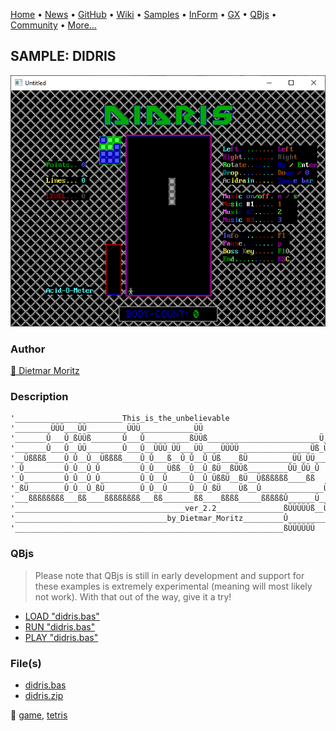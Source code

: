 [Home](https://qb64.com) • [News](../../news.md) • [GitHub](https://github.com/QB64Official/qb64) • [Wiki](https://github.com/QB64Official/qb64/wiki) • [Samples](../../samples.md) • [InForm](../../inform.md) • [GX](../../gx.md) • [QBjs](../../qbjs.md) • [Community](../../community.md) • [More...](../../more.md)

## SAMPLE: DIDRIS

![screenshot.png](img/screenshot.png)

### Author

[🐝 Dietmar Moritz](../dietmar-moritz.md) 

### Description

```text
'________________________This_is_the_unbelievable
'________ÜÜÜ___ÜÜ_________ÜÜÜ____________ÜÜ
'_______Û___Û_ßÜÜß_______Û___Û__________ßÜÜß_________________________Ü__Ü
'_______Û___Û__ÜÜ________Û___Û__ÜÜÜ_ÜÜ___ÜÜ____ÜÜÜÜ________________Üß_Üß__Ü
'__Üßßßß____Û_Û__Û__Üßßßß____Û_Û___ß__Û_Û__Û_Üß____ßÜ__________ÜÜ_ÜÜ____Üß
'_Û_________Û_Û__Û_Û_________Û_Û___Üßß__Û__Û_ßÜ__ßÜÜß_________ÛÜ_ÛÜ_Û
'_Û_________Û_Û__Û_Û_________Û_Û__Û_____Û__Û_ÜßßÜ__ßÜ__Üßßßßßß____ßß
'_ßÜ________Û_Û__Û_ßÜ________Û_Û__Û_____Û__Û_ßÜ____Üß__Û______________ÜßßÜ
'___ßßßßßßßß___ßß____ßßßßßßßß___ßß_______ßß____ßßßß_____ßßßßßÛ______Ü___Üß
'______________________________________ver_2.2_______________ßÜÜÜÜÜß__Ü__Û
'__________________________________by_Dietmar_Moritz_________Û_________ßß
'____________________________________________________________ßÜÜÜÜÜÜ
```

### QBjs

> Please note that QBjs is still in early development and support for these examples is extremely experimental (meaning will most likely not work). With that out of the way, give it a try!

* [LOAD "didris.bas"](https://v6p9d9t4.ssl.hwcdn.net/html/6022890/index.html?src=https://qb64.com/samples/didris/src/didris.bas)
* [RUN "didris.bas"](https://v6p9d9t4.ssl.hwcdn.net/html/6022890/index.html?mode=auto&src=https://qb64.com/samples/didris/src/didris.bas)
* [PLAY "didris.bas"](https://v6p9d9t4.ssl.hwcdn.net/html/6022890/index.html?mode=play&src=https://qb64.com/samples/didris/src/didris.bas)

### File(s)

* [didris.bas](src/didris.bas)
* [didris.zip](src/didris.zip)

🔗 [game](../game.md), [tetris](../tetris.md)
